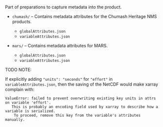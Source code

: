 Part of preparations to capture metadata into the product.

- `chumash/` –  Contains metadata attributes for the Chumash Heritage NMS products.
    - `globalAttributes.json`
    - `variableAttributes.json`

- `mars/` – Contains metadata attributes for MARS.
    - `globalAttributes.json`
    - `variableAttributes.json`


TODO NOTE:

If explicitly adding `"units": "seconds"` for `"effort"` in `variableAttributes.json`,
then the saving of the NetCDF would make xarray complain with:
```
ValueError: failed to prevent overwriting existing key units in attrs on variable 'effort'.
   This is probably an encoding field used by xarray to describe how a variable is serialized.
    To proceed, remove this key from the variable's attributes manually.
```

